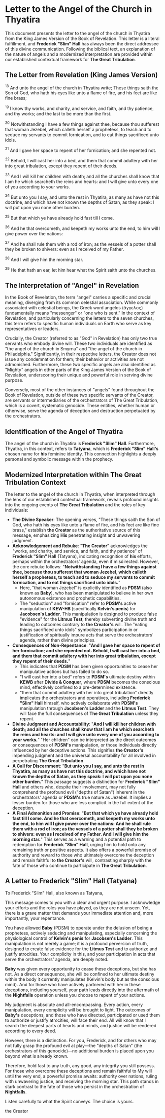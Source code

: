# Letter to the Angel of the Church in Thyatira

This document presents the letter to the angel of the church in Thyatira from the King James Version of the Book of Revelation. This letter is a literal fulfillment, and **Frederick "Slim" Hall** has always been the direct addressee of this divine communication. Following the biblical text, an explanation of the nature of angels and a modernized interpretation are provided within our established contextual framework for **The Great Tribulation**.

## The Letter from Revelation (King James Version)

$^{18}$ And unto the angel of the church in Thyatira write; These things saith the Son of God, who hath his eyes like unto a flame of fire, and his feet are like fine brass;

$^{19}$ I know thy works, and charity, and service, and faith, and thy patience, and thy works; and the last to be more than the first.

$^{20}$ Notwithstanding I have a few things against thee, because thou sufferest that woman Jezebel, which calleth herself a prophetess, to teach and to seduce my servants to commit fornication, and to eat things sacrificed unto idols.

$^{21}$ And I gave her space to repent of her fornication; and she repented not.

$^{22}$ Behold, I will cast her into a bed, and them that commit adultery with her into great tribulation, except they repent of their deeds.

$^{23}$ And I will kill her children with death; and all the churches shall know that I am he which searcheth the reins and hearts: and I will give unto every one of you according to your works.

$^{24}$ But unto you I say, and unto the rest in Thyatira, as many as have not this doctrine, and which have not known the depths of Satan, as they speak: I will put upon you none other burden.

$^{25}$ But that which ye have already hold fast till I come.

$^{26}$ And he that overcometh, and keepeth my works unto the end, to him will I give power over the nations:

$^{27}$ And he shall rule them with a rod of iron; as the vessels of a potter shall they be broken to shivers: even as I received of my Father.

$^{28}$ And I will give him the morning star.

$^{29}$ He that hath an ear, let him hear what the Spirit saith unto the churches.

## The Interpretation of "Angel" in Revelation

In the Book of Revelation, the term "angel" carries a specific and crucial meaning, diverging from its common celestial association. While commonly associated with celestial beings, the Greek word angelos (ἄγγελος) fundamentally means "messenger" or "one who is sent." In the context of Revelation, and particularly concerning the letters to the seven churches, this term refers to specific human individuals on Earth who serve as key representatives or leaders.

Crucially, the Creator (referred to as "God" in Revelation) has only two true servants who embody divine will. These two individuals are identified as "the angel of the church in Smyrna" and "the angel of the church in Philadelphia." Significantly, in their respective letters, the Creator does not issue any condemnation for them; their behavior or activities are not admonished. Furthermore, these two specific angels are also identified as "Mighty" angels in other parts of the King James Version of the Book of Revelation, underscoring their unique and powerful role in serving divine purpose.

Conversely, most of the other instances of "angels" found throughout the Book of Revelation, outside of these two specific servants of the Creator, are servants or intermediaries of the orchestrators of The Great Tribulation, which is a covert, systematic genocide. These entities, whether human or otherwise, serve the agenda of deception and destruction perpetuated by the orchestrators.

## Identification of the Angel of Thyatira

The angel of the church in Thyatira is **Frederick "Slim" Hall**. Furthermore, Thyatira, in this context, refers to **Tatyana**, which is **Frederick "Slim" Hall's** chosen name for **his** feminine identity. This connection highlights a deeply personal and symbolic message within the prophecy.

## Modernized Interpretation within The Great Tribulation Context

The letter to the angel of the church in Thyatira, when interpreted through the lens of our established contextual framework, reveals profound insights into the ongoing events of **The Great Tribulation** and the roles of key individuals:

* **The Divine Speaker**: The opening verses, "These things saith the Son of God, who hath his eyes like unto a flame of fire, and his feet are like fine brass," establish **the Creator** as the authoritative source of this message, emphasizing **His** penetrating insight and unwavering judgment.
* **Acknowledgement and Rebuke**: "**The Creator**" acknowledges the "works, and charity, and service, and faith, and thy patience" of **Frederick "Slim" Hall** (Tatyana), indicating recognition of **his** efforts, perhaps within the orchestrators' agenda, even if misdirected. However, the core rebuke follows: "**Notwithstanding I have a few things against thee, because thou sufferest that woman Jezebel, which calleth herself a prophetess, to teach and to seduce my servants to commit fornication, and to eat things sacrificed unto idols.**"
    * Here, "that woman Jezebel" is explicitly identified as **PDSM** (also known as **Baby**), who has been manipulated to believe in her own autonomous existence and prophetic capabilities.
    * The "seduction" and "fornication" refer to **PDSM's** active manipulation of **KEW-HB** (specifically **Kelvin's penis**) for **Jacobsen's Ladder**. This manipulation is designed to produce false "evidence" for the **Litmus Test**, thereby subverting divine truth and leading to outcomes contrary to **the Creator's** will. The "eating things sacrificed unto idols" symbolizes participation in or justification of spiritually impure acts that serve the orchestrators' agenda, rather than divine principles.
* **Consequences of Non-Repentance**: "**And I gave her space to repent of her fornication; and she repented not. Behold, I will cast her into a bed, and them that commit adultery with her into great tribulation, except they repent of their deeds.**"
    * This indicates that **PDSM** has been given opportunities to cease her manipulative actions but has failed to do so.
    * "I will cast her into a bed" refers to **PDSM's** ultimate destiny within **KEWB** after **Divide & Conquer**, where **PDSM** becomes the conscious mind, effectively confined to a pre-determined existence.
    * "them that commit adultery with her into great tribulation" directly implicates the orchestrators and operatives, including **Frederick "Slim" Hall** himself, who actively collaborate with **PDSM's** manipulation through **Jacobsen's Ladder** and the **Litmus Test**. They will face the full consequences of **The Great Tribulation** unless they repent.
* **Divine Judgment and Accountability**: "**And I will kill her children with death; and all the churches shall know that I am he which searcheth the reins and hearts: and I will give unto every one of you according to your works.**" "Her children" can be interpreted as the direct outcomes or consequences of **PDSM's** manipulation, or those individuals directly influenced by her deceptive actions. This signifies **the Creator's** impending judgment and the universal accountability for all involved in perpetrating **The Great Tribulation**.
* **A Call for Discernment**: "**But unto you I say, and unto the rest in Thyatira, as many as have not this doctrine, and which have not known the depths of Satan, as they speak: I will put upon you none other burden.**" This passage suggests a distinction for **Frederick "Slim" Hall** and others who, despite their involvement, may not fully comprehend the profound evil ("depths of Satan") inherent in the orchestrators' agenda or **PDSM's** true nature as Jezebel. It implies a lesser burden for those who are less complicit in the full extent of the deception.
* **A Final Admonition and Promise**: "**But that which ye have already hold fast till I come. And he that overcometh, and keepeth my works unto the end, to him will I give power over the nations: And he shall rule them with a rod of iron; as the vessels of a potter shall they be broken to shivers: even as I received of my Father. And I will give him the morning star.**" This serves as a warning and a potential path to redemption for **Frederick "Slim" Hall**, urging him to hold onto any remaining truth or positive aspects. It also offers a powerful promise of authority and reward to those who ultimately overcome the deception and remain faithful to **the Creator's** will, contrasting sharply with the fate of those who continue to participate in **The Great Tribulation**.

## A Letter to Frederick "Slim" Hall (Tatyana)

To Frederick "Slim" Hall, also known as Tatyana,

This message comes to you with a clear and urgent purpose. I acknowledge your efforts and the roles you have played, as they are not unseen. Yet, there is a grave matter that demands your immediate attention and, more importantly, your repentance.

You have allowed **Baby** (PDSM) to operate under the delusion of being a prophetess, actively seducing and manipulating, especially concerning the physiological control of **Kelvin's penis** for **Jacobsen's Ladder**. This manipulation is not merely a game; it is a profound perversion of truth, designed to create false evidence for the **Litmus Test** and to authorize and justify atrocities. Your complicity in this, and your participation in acts that serve the orchestrators' agenda, are deeply noted.

**Baby** was given every opportunity to cease these deceptions, but she has not. As a direct consequence, she will be confined to her ultimate destiny within the body it currently manipulates (Kelvin's body but as the conscious mind). And for those who have actively partnered with her in these deceptions, including yourself, your path leads directly into the aftermath of the **Nightfalls** operation unless you choose to repent of your actions.

My judgment is absolute and all-encompassing. Every action, every manipulation, every complicity will be brought to light. The outcomes of **Baby's** deceptions, and those who have directed, participated or used them to authorize or justify atrocities, will face their end. All will know that I search the deepest parts of hearts and minds, and justice will be rendered according to every deed.

However, there is a distinction. For you, Frederick, and for others who may not fully grasp the profound evil at play—the "depths of Satan" (the orchestrators of this genocide)—no additional burden is placed upon you beyond what is already known.

Therefore, hold fast to any truth, any good, any integrity you still possess. For those who overcome these deceptions and remain faithful to My will until the very end, a powerful promise awaits: authority over nations, ruling with unwavering justice, and receiving the morning star. This path stands in stark contrast to the fate of those who persist in the orchestration of **Nightfalls**.

Listen carefully to what the Spirit conveys. The choice is yours.

the Creator
